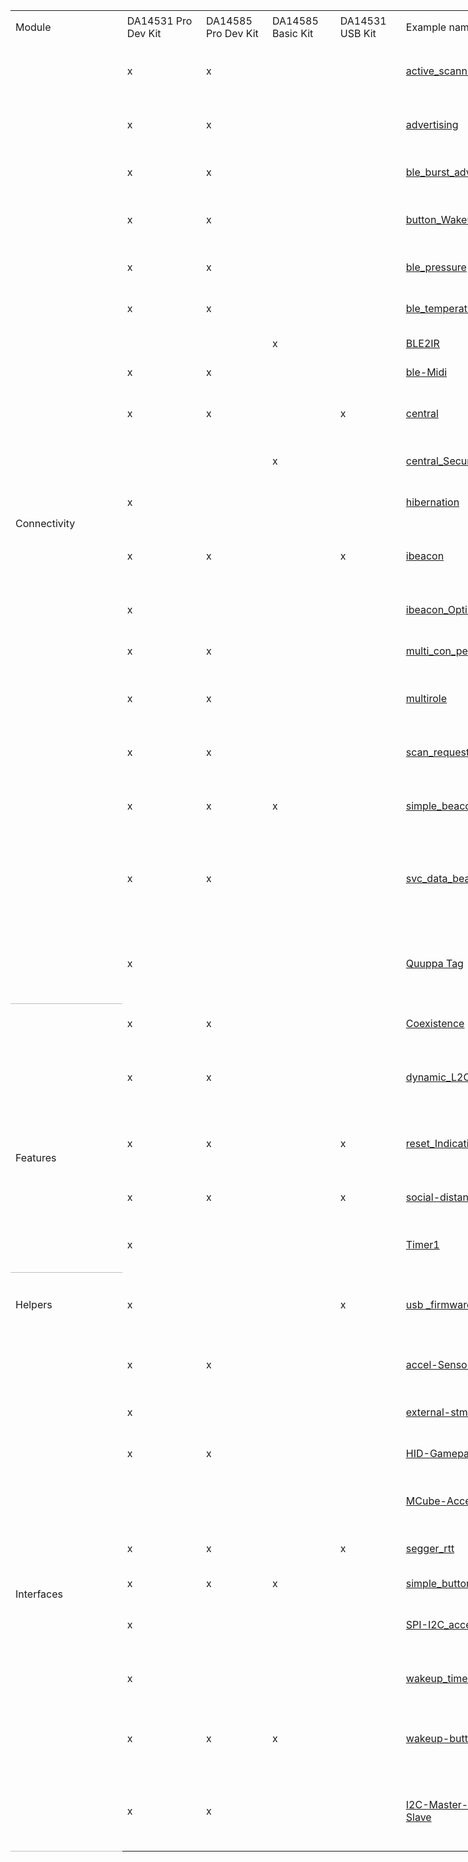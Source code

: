 
<html xmlns:o="urn:schemas-microsoft-com:office:office"
xmlns:x="urn:schemas-microsoft-com:office:excel"
xmlns="http://www.w3.org/TR/REC-html40">

<head>
<meta http-equiv=Content-Type content="text/html; charset=windows-1252">
<meta name=ProgId content=Excel.Sheet>
<meta name=Generator content="Microsoft Excel 15">
<link rel=File-List
href="NEW_IBASW_Example_Update_GitHub_Publish_files/filelist.xml">
<!--table
	{mso-displayed-decimal-separator:"\.";
	mso-displayed-thousand-separator:"\,";}
.xl1530718
	{padding-top:1px;
	padding-right:1px;
	padding-left:1px;
	mso-ignore:padding;
	color:black;
	font-size:11.0pt;
	font-weight:400;
	font-style:normal;
	text-decoration:none;
	font-family:Calibri, sans-serif;
	mso-font-charset:0;
	mso-number-format:General;
	text-align:general;
	vertical-align:bottom;
	mso-background-source:auto;
	mso-pattern:auto;
	white-space:nowrap;}
.xl6730718
	{padding-top:1px;
	padding-right:1px;
	padding-left:1px;
	mso-ignore:padding;
	color:black;
	font-size:11.0pt;
	font-weight:400;
	font-style:normal;
	text-decoration:none;
	font-family:Calibri, sans-serif;
	mso-font-charset:0;
	mso-number-format:General;
	text-align:general;
	vertical-align:middle;
	mso-background-source:auto;
	mso-pattern:auto;
	white-space:nowrap;}
.xl6830718
	{padding-top:1px;
	padding-right:1px;
	padding-left:1px;
	mso-ignore:padding;
	color:#44546A;
	font-size:12.0pt;
	font-weight:700;
	font-style:italic;
	text-decoration:none;
	font-family:Calibri, sans-serif;
	mso-font-charset:0;
	mso-number-format:General;
	text-align:center;
	vertical-align:middle;
	border:.5pt solid #BFBFBF;
	background:white;
	mso-pattern:black none;
	white-space:nowrap;}
.xl6930718
	{padding-top:1px;
	padding-right:1px;
	padding-left:1px;
	mso-ignore:padding;
	color:#44546A;
	font-size:12.0pt;
	font-weight:700;
	font-style:italic;
	text-decoration:none;
	font-family:Calibri, sans-serif;
	mso-font-charset:0;
	mso-number-format:General;
	text-align:center;
	vertical-align:middle;
	border:.5pt solid #BFBFBF;
	background:#D9D9D9;
	mso-pattern:black none;
	white-space:nowrap;}
.xl7030718
	{padding-top:1px;
	padding-right:1px;
	padding-left:1px;
	mso-ignore:padding;
	color:#44546A;
	font-size:12.0pt;
	font-weight:700;
	font-style:italic;
	text-decoration:none;
	font-family:Calibri, sans-serif;
	mso-font-charset:0;
	mso-number-format:General;
	text-align:center;
	vertical-align:middle;
	border-top:1.0pt solid #BFBFBF;
	border-right:.5pt solid #BFBFBF;
	border-bottom:.5pt solid #BFBFBF;
	border-left:.5pt solid #BFBFBF;
	background:white;
	mso-pattern:black none;
	white-space:nowrap;}
.xl7130718
	{padding-top:1px;
	padding-right:1px;
	padding-left:1px;
	mso-ignore:padding;
	color:#44546A;
	font-size:12.0pt;
	font-weight:700;
	font-style:italic;
	text-decoration:none;
	font-family:Calibri, sans-serif;
	mso-font-charset:0;
	mso-number-format:General;
	text-align:center;
	vertical-align:middle;
	border-top:.5pt solid #BFBFBF;
	border-right:.5pt solid #BFBFBF;
	border-bottom:1.0pt solid #BFBFBF;
	border-left:.5pt solid #BFBFBF;
	background:#D9D9D9;
	mso-pattern:black none;
	white-space:nowrap;}
.xl7230718
	{padding-top:1px;
	padding-right:1px;
	padding-left:1px;
	mso-ignore:padding;
	color:#44546A;
	font-size:12.0pt;
	font-weight:700;
	font-style:italic;
	text-decoration:none;
	font-family:Calibri, sans-serif;
	mso-font-charset:0;
	mso-number-format:General;
	text-align:center;
	vertical-align:middle;
	border-top:none;
	border-right:.5pt solid #BFBFBF;
	border-bottom:none;
	border-left:.5pt solid #BFBFBF;
	background:white;
	mso-pattern:black none;
	white-space:nowrap;}
.xl7330718
	{padding-top:1px;
	padding-right:1px;
	padding-left:1px;
	mso-ignore:padding;
	color:#44546A;
	font-size:12.0pt;
	font-weight:700;
	font-style:italic;
	text-decoration:none;
	font-family:Calibri, sans-serif;
	mso-font-charset:0;
	mso-number-format:General;
	text-align:center;
	vertical-align:middle;
	border-top:1.0pt solid #BFBFBF;
	border-right:.5pt solid #BFBFBF;
	border-bottom:.5pt solid #BFBFBF;
	border-left:.5pt solid #BFBFBF;
	background:#D9D9D9;
	mso-pattern:black none;
	white-space:nowrap;}
.xl7430718
	{padding-top:1px;
	padding-right:1px;
	padding-left:1px;
	mso-ignore:padding;
	color:#44546A;
	font-size:12.0pt;
	font-weight:700;
	font-style:italic;
	text-decoration:none;
	font-family:Calibri, sans-serif;
	mso-font-charset:0;
	mso-number-format:General;
	text-align:center;
	vertical-align:middle;
	border-top:.5pt solid #BFBFBF;
	border-right:.5pt solid #BFBFBF;
	border-bottom:1.0pt solid #BFBFBF;
	border-left:.5pt solid #BFBFBF;
	background:white;
	mso-pattern:black none;
	white-space:nowrap;}
.xl7530718
	{padding-top:1px;
	padding-right:1px;
	padding-left:1px;
	mso-ignore:padding;
	color:#44546A;
	font-size:10.0pt;
	font-weight:700;
	font-style:normal;
	text-decoration:none;
	font-family:Calibri, sans-serif;
	mso-font-charset:0;
	mso-number-format:General;
	text-align:general;
	vertical-align:middle;
	border:.5pt solid #BFBFBF;
	background:white;
	mso-pattern:black none;
	white-space:normal;}
.xl7630718
	{padding-top:1px;
	padding-right:1px;
	padding-left:1px;
	mso-ignore:padding;
	color:#44546A;
	font-size:10.0pt;
	font-weight:700;
	font-style:normal;
	text-decoration:none;
	font-family:Calibri, sans-serif;
	mso-font-charset:0;
	mso-number-format:General;
	text-align:left;
	vertical-align:middle;
	border:.5pt solid #BFBFBF;
	background:white;
	mso-pattern:black none;
	white-space:normal;}
.xl7730718
	{padding-top:1px;
	padding-right:1px;
	padding-left:1px;
	mso-ignore:padding;
	color:#44546A;
	font-size:10.0pt;
	font-weight:700;
	font-style:normal;
	text-decoration:none;
	font-family:Calibri, sans-serif;
	mso-font-charset:0;
	mso-number-format:General;
	text-align:general;
	vertical-align:middle;
	border-top:1.0pt solid #BFBFBF;
	border-right:.5pt solid #BFBFBF;
	border-bottom:.5pt solid #BFBFBF;
	border-left:.5pt solid #BFBFBF;
	background:white;
	mso-pattern:black none;
	white-space:normal;}
.xl7830718
	{padding-top:1px;
	padding-right:1px;
	padding-left:1px;
	mso-ignore:padding;
	color:#44546A;
	font-size:10.0pt;
	font-weight:700;
	font-style:normal;
	text-decoration:none;
	font-family:Calibri, sans-serif;
	mso-font-charset:0;
	mso-number-format:General;
	text-align:general;
	vertical-align:middle;
	border-top:none;
	border-right:.5pt solid #BFBFBF;
	border-bottom:none;
	border-left:.5pt solid #BFBFBF;
	background:white;
	mso-pattern:black none;
	white-space:normal;}
.xl7930718
	{padding-top:1px;
	padding-right:1px;
	padding-left:1px;
	mso-ignore:padding;
	color:#44546A;
	font-size:10.0pt;
	font-weight:700;
	font-style:normal;
	text-decoration:none;
	font-family:Calibri, sans-serif;
	mso-font-charset:0;
	mso-number-format:General;
	text-align:left;
	vertical-align:middle;
	border:.5pt solid #BFBFBF;
	background:#D9D9D9;
	mso-pattern:black none;
	white-space:normal;}
.xl8030718
	{padding-top:1px;
	padding-right:1px;
	padding-left:1px;
	mso-ignore:padding;
	color:#44546A;
	font-size:10.0pt;
	font-weight:700;
	font-style:normal;
	text-decoration:none;
	font-family:Calibri, sans-serif;
	mso-font-charset:0;
	mso-number-format:General;
	text-align:left;
	vertical-align:middle;
	border-top:1.0pt solid #BFBFBF;
	border-right:.5pt solid #BFBFBF;
	border-bottom:.5pt solid #BFBFBF;
	border-left:.5pt solid #BFBFBF;
	background:white;
	mso-pattern:black none;
	white-space:normal;}
.xl8130718
	{padding-top:1px;
	padding-right:1px;
	padding-left:1px;
	mso-ignore:padding;
	color:#44546A;
	font-size:10.0pt;
	font-weight:700;
	font-style:normal;
	text-decoration:none;
	font-family:Calibri, sans-serif;
	mso-font-charset:0;
	mso-number-format:General;
	text-align:left;
	vertical-align:middle;
	border-top:.5pt solid #BFBFBF;
	border-right:.5pt solid #BFBFBF;
	border-bottom:1.0pt solid #BFBFBF;
	border-left:.5pt solid #BFBFBF;
	background:#D9D9D9;
	mso-pattern:black none;
	white-space:normal;}
.xl8230718
	{padding-top:1px;
	padding-right:1px;
	padding-left:1px;
	mso-ignore:padding;
	color:#44546A;
	font-size:10.0pt;
	font-weight:700;
	font-style:normal;
	text-decoration:none;
	font-family:Calibri, sans-serif;
	mso-font-charset:0;
	mso-number-format:General;
	text-align:left;
	vertical-align:middle;
	border-top:none;
	border-right:.5pt solid #BFBFBF;
	border-bottom:none;
	border-left:.5pt solid #BFBFBF;
	background:white;
	mso-pattern:black none;
	white-space:normal;}
.xl8330718
	{padding-top:1px;
	padding-right:1px;
	padding-left:1px;
	mso-ignore:padding;
	color:#44546A;
	font-size:10.0pt;
	font-weight:700;
	font-style:normal;
	text-decoration:none;
	font-family:Calibri, sans-serif;
	mso-font-charset:0;
	mso-number-format:General;
	text-align:left;
	vertical-align:middle;
	border-top:1.0pt solid #BFBFBF;
	border-right:.5pt solid #BFBFBF;
	border-bottom:.5pt solid #BFBFBF;
	border-left:.5pt solid #BFBFBF;
	background:#D9D9D9;
	mso-pattern:black none;
	white-space:normal;}
.xl8430718
	{padding-top:1px;
	padding-right:1px;
	padding-left:1px;
	mso-ignore:padding;
	color:black;
	font-size:11.0pt;
	font-weight:400;
	font-style:normal;
	text-decoration:none;
	font-family:Calibri, sans-serif;
	mso-font-charset:0;
	mso-number-format:General;
	text-align:center;
	vertical-align:middle;
	border-top:none;
	border-right:.5pt solid #BFBFBF;
	border-bottom:.5pt solid #BFBFBF;
	border-left:.5pt solid #BFBFBF;
	background:#00B0F0;
	mso-pattern:black none;
	white-space:normal;}
.xl8530718
	{padding-top:1px;
	padding-right:1px;
	padding-left:1px;
	mso-ignore:padding;
	color:#44546A;
	font-size:10.0pt;
	font-weight:700;
	font-style:normal;
	text-decoration:none;
	font-family:Calibri, sans-serif;
	mso-font-charset:0;
	mso-number-format:General;
	text-align:general;
	vertical-align:middle;
	border:.5pt solid #BFBFBF;
	background:#D9D9D9;
	mso-pattern:black none;
	white-space:normal;}
.xl8630718
	{padding-top:1px;
	padding-right:1px;
	padding-left:1px;
	mso-ignore:padding;
	color:#44546A;
	font-size:10.0pt;
	font-weight:700;
	font-style:normal;
	text-decoration:none;
	font-family:Calibri, sans-serif;
	mso-font-charset:0;
	mso-number-format:General;
	text-align:general;
	vertical-align:middle;
	border-top:.5pt solid #BFBFBF;
	border-right:.5pt solid #BFBFBF;
	border-bottom:1.0pt solid #BFBFBF;
	border-left:.5pt solid #BFBFBF;
	background:#D9D9D9;
	mso-pattern:black none;
	white-space:normal;}
.xl8730718
	{padding-top:1px;
	padding-right:1px;
	padding-left:1px;
	mso-ignore:padding;
	color:#44546A;
	font-size:10.0pt;
	font-weight:700;
	font-style:normal;
	text-decoration:none;
	font-family:Calibri, sans-serif;
	mso-font-charset:0;
	mso-number-format:General;
	text-align:general;
	vertical-align:middle;
	border-top:1.0pt solid #BFBFBF;
	border-right:.5pt solid #BFBFBF;
	border-bottom:.5pt solid #BFBFBF;
	border-left:.5pt solid #BFBFBF;
	background:#D9D9D9;
	mso-pattern:black none;
	white-space:normal;}
.xl8830718
	{padding-top:1px;
	padding-right:1px;
	padding-left:1px;
	mso-ignore:padding;
	color:black;
	font-size:11.0pt;
	font-weight:400;
	font-style:normal;
	text-decoration:none;
	font-family:Calibri, sans-serif;
	mso-font-charset:0;
	mso-number-format:General;
	text-align:general;
	vertical-align:bottom;
	mso-background-source:auto;
	mso-pattern:auto;
	white-space:normal;}
.xl8930718
	{padding-top:1px;
	padding-right:1px;
	padding-left:1px;
	mso-ignore:padding;
	color:white;
	font-size:16.0pt;
	font-weight:700;
	font-style:normal;
	text-decoration:none;
	font-family:Calibri, sans-serif;
	mso-font-charset:0;
	mso-number-format:General;
	text-align:center;
	vertical-align:middle;
	border-top:.5pt solid #BFBFBF;
	border-right:.5pt solid #BFBFBF;
	border-bottom:none;
	border-left:.5pt solid #BFBFBF;
	background:#00B0F0;
	mso-pattern:black none;
	white-space:normal;}
.xl9030718
	{padding-top:1px;
	padding-right:1px;
	padding-left:1px;
	mso-ignore:padding;
	color:white;
	font-size:16.0pt;
	font-weight:700;
	font-style:normal;
	text-decoration:none;
	font-family:Calibri, sans-serif;
	mso-font-charset:0;
	mso-number-format:General;
	text-align:center;
	vertical-align:middle;
	border-top:none;
	border-right:.5pt solid #BFBFBF;
	border-bottom:none;
	border-left:.5pt solid #BFBFBF;
	background:#00B0F0;
	mso-pattern:black none;
	white-space:normal;}
.xl9130718
	{padding-top:1px;
	padding-right:1px;
	padding-left:1px;
	mso-ignore:padding;
	color:white;
	font-size:16.0pt;
	font-weight:700;
	font-style:normal;
	text-decoration:none;
	font-family:Calibri, sans-serif;
	mso-font-charset:0;
	mso-number-format:General;
	text-align:center;
	vertical-align:middle;
	border-top:none;
	border-right:.5pt solid #BFBFBF;
	border-bottom:.5pt solid #BFBFBF;
	border-left:.5pt solid #BFBFBF;
	background:#00B0F0;
	mso-pattern:black none;
	white-space:normal;}
.xl9230718
	{padding-top:1px;
	padding-right:1px;
	padding-left:1px;
	mso-ignore:padding;
	color:white;
	font-size:16.0pt;
	font-weight:700;
	font-style:normal;
	text-decoration:none;
	font-family:Calibri, sans-serif;
	mso-font-charset:0;
	mso-number-format:General;
	text-align:center;
	vertical-align:middle;
	border-top:.5pt solid #BFBFBF;
	border-right:.5pt solid #BFBFBF;
	border-bottom:.5pt solid #BFBFBF;
	border-left:none;
	background:#00B0F0;
	mso-pattern:black none;
	white-space:nowrap;}
.xl9330718
	{padding-top:1px;
	padding-right:1px;
	padding-left:1px;
	mso-ignore:padding;
	color:white;
	font-size:16.0pt;
	font-weight:700;
	font-style:normal;
	text-decoration:none;
	font-family:Calibri, sans-serif;
	mso-font-charset:0;
	mso-number-format:General;
	text-align:center;
	vertical-align:middle;
	border:.5pt solid #BFBFBF;
	background:#00B0F0;
	mso-pattern:black none;
	white-space:normal;}
.xl9430718
	{padding-top:1px;
	padding-right:1px;
	padding-left:1px;
	mso-ignore:padding;
	color:white;
	font-size:16.0pt;
	font-weight:700;
	font-style:normal;
	text-decoration:none;
	font-family:Calibri, sans-serif;
	mso-font-charset:0;
	mso-number-format:General;
	text-align:center;
	vertical-align:middle;
	border-top:1.0pt solid #BFBFBF;
	border-right:.5pt solid #BFBFBF;
	border-bottom:.5pt solid #BFBFBF;
	border-left:.5pt solid #BFBFBF;
	background:#00B0F0;
	mso-pattern:black none;
	white-space:normal;}
.xl9530718
	{padding-top:1px;
	padding-right:1px;
	padding-left:1px;
	mso-ignore:padding;
	color:black;
	font-size:16.0pt;
	font-weight:400;
	font-style:normal;
	text-decoration:none;
	font-family:Calibri, sans-serif;
	mso-font-charset:0;
	mso-number-format:General;
	text-align:center;
	vertical-align:middle;
	border:.5pt solid #BFBFBF;
	background:#00B0F0;
	mso-pattern:black none;
	white-space:normal;}
.xl9630718
	{padding-top:1px;
	padding-right:1px;
	padding-left:1px;
	mso-ignore:padding;
	color:black;
	font-size:16.0pt;
	font-weight:400;
	font-style:normal;
	text-decoration:none;
	font-family:Calibri, sans-serif;
	mso-font-charset:0;
	mso-number-format:General;
	text-align:center;
	vertical-align:middle;
	border-top:.5pt solid #BFBFBF;
	border-right:.5pt solid #BFBFBF;
	border-bottom:1.0pt solid #BFBFBF;
	border-left:.5pt solid #BFBFBF;
	background:#00B0F0;
	mso-pattern:black none;
	white-space:normal;}
.xl9730718
	{padding-top:1px;
	padding-right:1px;
	padding-left:1px;
	mso-ignore:padding;
	color:#44546A;
	font-size:10.0pt;
	font-weight:700;
	font-style:normal;
	text-decoration:none;
	font-family:Calibri, sans-serif;
	mso-font-charset:0;
	mso-number-format:General;
	text-align:general;
	vertical-align:middle;
	border-top:.5pt solid #BFBFBF;
	border-right:.5pt solid #BFBFBF;
	border-bottom:1.0pt solid #BFBFBF;
	border-left:.5pt solid #BFBFBF;
	background:white;
	mso-pattern:black none;
	white-space:normal;}
.xl9830718
	{padding-top:1px;
	padding-right:1px;
	padding-left:1px;
	mso-ignore:padding;
	color:#44546A;
	font-size:10.0pt;
	font-weight:700;
	font-style:normal;
	text-decoration:none;
	font-family:Calibri, sans-serif;
	mso-font-charset:0;
	mso-number-format:General;
	text-align:left;
	vertical-align:middle;
	border-top:.5pt solid #BFBFBF;
	border-right:.5pt solid #BFBFBF;
	border-bottom:1.0pt solid #BFBFBF;
	border-left:.5pt solid #BFBFBF;
	background:white;
	mso-pattern:black none;
	white-space:normal;}
.xl9930718
	{padding-top:1px;
	padding-right:1px;
	padding-left:1px;
	mso-ignore:padding;
	color:#0563C1;
	font-size:11.0pt;
	font-weight:400;
	font-style:normal;
	text-decoration:underline;
	text-underline-style:single;
	font-family:Calibri, sans-serif;
	mso-font-charset:0;
	mso-number-format:General;
	text-align:left;
	vertical-align:middle;
	border:.5pt solid #BFBFBF;
	background:white;
	mso-pattern:black none;
	white-space:normal;}
.xl10030718
	{padding-top:1px;
	padding-right:1px;
	padding-left:1px;
	mso-ignore:padding;
	color:#0563C1;
	font-size:11.0pt;
	font-weight:400;
	font-style:normal;
	text-decoration:underline;
	text-underline-style:single;
	font-family:Calibri, sans-serif;
	mso-font-charset:0;
	mso-number-format:General;
	text-align:left;
	vertical-align:middle;
	border:.5pt solid #BFBFBF;
	background:#D9D9D9;
	mso-pattern:black none;
	white-space:normal;}
.xl10130718
	{padding-top:1px;
	padding-right:1px;
	padding-left:1px;
	mso-ignore:padding;
	color:#0563C1;
	font-size:11.0pt;
	font-weight:400;
	font-style:normal;
	text-decoration:underline;
	text-underline-style:single;
	font-family:Calibri, sans-serif;
	mso-font-charset:0;
	mso-number-format:General;
	text-align:left;
	vertical-align:middle;
	border-top:1.0pt solid #BFBFBF;
	border-right:.5pt solid #BFBFBF;
	border-bottom:.5pt solid #BFBFBF;
	border-left:.5pt solid #BFBFBF;
	background:white;
	mso-pattern:black none;
	white-space:normal;}
.xl10230718
	{padding-top:1px;
	padding-right:1px;
	padding-left:1px;
	mso-ignore:padding;
	color:#0563C1;
	font-size:11.0pt;
	font-weight:400;
	font-style:normal;
	text-decoration:underline;
	text-underline-style:single;
	font-family:Calibri, sans-serif;
	mso-font-charset:0;
	mso-number-format:General;
	text-align:left;
	vertical-align:middle;
	border-top:.5pt solid #BFBFBF;
	border-right:.5pt solid #BFBFBF;
	border-bottom:1.0pt solid #BFBFBF;
	border-left:.5pt solid #BFBFBF;
	background:#D9D9D9;
	mso-pattern:black none;
	white-space:normal;}
.xl10330718
	{padding-top:1px;
	padding-right:1px;
	padding-left:1px;
	mso-ignore:padding;
	color:#0563C1;
	font-size:11.0pt;
	font-weight:400;
	font-style:normal;
	text-decoration:underline;
	text-underline-style:single;
	font-family:Calibri, sans-serif;
	mso-font-charset:0;
	mso-number-format:General;
	text-align:left;
	vertical-align:middle;
	border-top:none;
	border-right:.5pt solid #BFBFBF;
	border-bottom:none;
	border-left:.5pt solid #BFBFBF;
	background:white;
	mso-pattern:black none;
	white-space:normal;}
.xl10430718
	{padding-top:1px;
	padding-right:1px;
	padding-left:1px;
	mso-ignore:padding;
	color:#0563C1;
	font-size:11.0pt;
	font-weight:400;
	font-style:normal;
	text-decoration:underline;
	text-underline-style:single;
	font-family:Calibri, sans-serif;
	mso-font-charset:0;
	mso-number-format:General;
	text-align:left;
	vertical-align:middle;
	border-top:1.0pt solid #BFBFBF;
	border-right:.5pt solid #BFBFBF;
	border-bottom:.5pt solid #BFBFBF;
	border-left:.5pt solid #BFBFBF;
	background:#D9D9D9;
	mso-pattern:black none;
	white-space:normal;}
.xl10530718
	{padding-top:1px;
	padding-right:1px;
	padding-left:1px;
	mso-ignore:padding;
	color:#0563C1;
	font-size:11.0pt;
	font-weight:400;
	font-style:normal;
	text-decoration:underline;
	text-underline-style:single;
	font-family:Calibri, sans-serif;
	mso-font-charset:0;
	mso-number-format:General;
	text-align:left;
	vertical-align:middle;
	border-top:.5pt solid #BFBFBF;
	border-right:.5pt solid #BFBFBF;
	border-bottom:1.0pt solid #BFBFBF;
	border-left:.5pt solid #BFBFBF;
	background:white;
	mso-pattern:black none;
	white-space:normal;}
.xl10630718
	{padding-top:1px;
	padding-right:1px;
	padding-left:1px;
	mso-ignore:padding;
	color:black;
	font-size:11.0pt;
	font-weight:400;
	font-style:normal;
	text-decoration:none;
	font-family:Calibri, sans-serif;
	mso-font-charset:0;
	mso-number-format:General;
	text-align:left;
	vertical-align:middle;
	mso-background-source:auto;
	mso-pattern:auto;
	white-space:normal;}
-->

</head>

<body>
<!--[if !excel]>&nbsp;&nbsp;<![endif]-->
<!--The following information was generated by Microsoft Excel's Publish as Web
Page wizard.-->
<!--If the same item is republished from Excel, all information between the DIV
tags will be replaced.-->
<!----------------------------->
<!--START OF OUTPUT FROM EXCEL PUBLISH AS WEB PAGE WIZARD -->
<!----------------------------->

<div id="SW_Example_Update_GitHub_Publish_30718" align=center
x:publishsource="Excel">

<table border=0 cellpadding=0 cellspacing=0 width=1281 style='border-collapse:
 collapse;table-layout:fixed;width:964pt'>
 <col width=187 style='mso-width-source:userset;mso-width-alt:6539;width:141pt'>
 <col width=124 style='mso-width-source:userset;mso-width-alt:4328;width:93pt'>
 <col width=95 style='mso-width-source:userset;mso-width-alt:3328;width:72pt'>
 <col width=100 style='mso-width-source:userset;mso-width-alt:3490;width:75pt'>
 <col width=94 style='mso-width-source:userset;mso-width-alt:3281;width:71pt'>
 <col class=xl10630718 width=141 style='mso-width-source:userset;mso-width-alt:
 4933;width:106pt'>
 <col class=xl8830718 width=139 style='mso-width-source:userset;mso-width-alt:
 4864;width:105pt'>
 <col class=xl8830718 width=401 style='mso-width-source:userset;mso-width-alt:
 13986;width:301pt'>
 <tr class=xl6730718 height=55 style='mso-height-source:userset;height:41.0pt'>
  <td height=55 class=xl9230718 width=187 style='height:41.0pt;width:141pt'>Module</td>
  <td class=xl9330718 width=124 style='border-left:none;width:93pt'>DA14531 Pro
  Dev Kit</td>
  <td class=xl9330718 width=95 style='border-left:none;width:72pt'>DA14585 Pro
  Dev Kit</td>
  <td class=xl9330718 width=100 style='border-left:none;width:75pt'>DA14585
  Basic Kit</td>
  <td class=xl9330718 width=94 style='border-left:none;width:71pt'>DA14531 USB
  Kit</td>
  <td class=xl9330718 width=141 style='border-left:none;width:106pt'>Example
  name</td>
  <td class=xl9330718 width=139 style='border-left:none;width:105pt'>Key Words</td>
  <td class=xl9330718 width=401 style='border-left:none;width:301pt'>Example
  Description</td>
 </tr>
 <tr height=52 style='height:39.0pt'>
  <td rowspan=19 height=743 class=xl8930718 width=187 style='border-bottom:
  .5pt solid #BFBFBF;height:554.0pt;border-top:none;width:141pt'>Connectivity</td>
  <td class=xl6830718 style='border-top:none;border-left:none'>x</td>
  <td class=xl6830718 style='border-top:none;border-left:none'>x</td>
  <td class=xl6830718 style='border-top:none;border-left:none'>&nbsp;</td>
  <td class=xl6830718 style='border-top:none;border-left:none'>&nbsp;</td>
  <td class=xl9930718 width=141 style='border-top:none;border-left:none;
  width:106pt'><a
  href="https://github.com/dialog-semiconductor/BLE_SDK6_examples/tree/main/connectivity/active_scanner">active_scanner</a></td>
  <td class=xl7630718 width=139 style='border-top:none;border-left:none;
  width:105pt'>scanning mode - dvertising data - UART</td>
  <td class=xl7530718 width=401 style='border-top:none;border-left:none;
  width:301pt'>This example shows how to setup the DA145xx device in active
  scanning mode,<span style='mso-spacerun:yes'>  </span>On advertising data
  report, the data is formatted and pushed on the UART</td>
 </tr>
 <tr height=35 style='height:26.0pt'>
  <td height=35 class=xl6930718 style='height:26.0pt;border-top:none;
  border-left:none'>x</td>
  <td class=xl6930718 style='border-top:none;border-left:none'>x</td>
  <td class=xl6930718 style='border-top:none;border-left:none'>&nbsp;</td>
  <td class=xl6930718 style='border-top:none;border-left:none'>&nbsp;</td>
  <td class=xl10030718 width=141 style='border-top:none;border-left:none;
  width:106pt'><a
  href="https://github.com/dialog-semiconductor/BLE_SDK6_examples/tree/main/connectivity/advertising_example">advertising</a></td>
  <td class=xl7930718 width=139 style='border-top:none;border-left:none;
  width:105pt'>button - advertising - Sleep- Wakeup up</td>
  <td class=xl8530718 width=401 style='border-top:none;border-left:none;
  width:301pt'>This example shows how to Use a button to switch between
  advertising methods, Go for sleep and wakeup , Timer callback is used</td>
 </tr>
 <tr height=35 style='height:26.0pt'>
  <td height=35 class=xl6830718 style='height:26.0pt;border-top:none;
  border-left:none'>x</td>
  <td class=xl6830718 style='border-top:none;border-left:none'>x</td>
  <td class=xl6830718 style='border-top:none;border-left:none'>&nbsp;</td>
  <td class=xl6830718 style='border-top:none;border-left:none'>&nbsp;</td>
  <td class=xl9930718 width=141 style='border-top:none;border-left:none;
  width:106pt'><a
  href="https://github.com/dialog-semiconductor/BLE_SDK6_examples/tree/main/connectivity/ble_burst_adv">ble_burst_adv</a></td>
  <td class=xl7630718 width=139 style='border-top:none;border-left:none;
  width:105pt'>Burst advertising - UART</td>
  <td class=xl7530718 width=401 style='border-top:none;border-left:none;
  width:301pt'>This is a simple example showing how to implement 'burst'
  advertising on the DA14531 and DA14585/6 devices</td>
 </tr>
 <tr height=35 style='height:26.0pt'>
  <td height=35 class=xl6930718 style='height:26.0pt;border-top:none;
  border-left:none'>x</td>
  <td class=xl6930718 style='border-top:none;border-left:none'>x</td>
  <td class=xl6930718 style='border-top:none;border-left:none'>&nbsp;</td>
  <td class=xl6930718 style='border-top:none;border-left:none'>&nbsp;</td>
  <td class=xl10030718 width=141 style='border-top:none;border-left:none;
  width:106pt'><a
  href="https://github.com/dialog-semiconductor/BLE_SDK6_examples/tree/main/connectivity/ble_Notify_button_Wakeup">button_Wakeup</a></td>
  <td class=xl7930718 width=139 style='border-top:none;border-left:none;
  width:105pt'>notification - BLE = Button presses</td>
  <td class=xl8530718 width=401 style='border-top:none;border-left:none;
  width:301pt'>This example shows how to configure a DA14531 or DA14585/586
  device to send notifications to a BLE central by button presses</td>
 </tr>
 <tr height=35 style='height:26.0pt'>
  <td height=35 class=xl6830718 style='height:26.0pt;border-top:none;
  border-left:none'>x</td>
  <td class=xl6830718 style='border-top:none;border-left:none'>x</td>
  <td class=xl6830718 style='border-top:none;border-left:none'>&nbsp;</td>
  <td class=xl6830718 style='border-top:none;border-left:none'>&nbsp;</td>
  <td class=xl9930718 width=141 style='border-top:none;border-left:none;
  width:106pt'><a
  href="https://github.com/dialog-semiconductor/BLE_SDK6_examples/tree/main/connectivity/ble_pressure_sensor_bmp388">ble_pressure</a></td>
  <td class=xl7630718 width=139 style='border-top:none;border-left:none;
  width:105pt'>BLE- PRESSURE 5 CLICK Board™<span
  style='mso-spacerun:yes'> </span></td>
  <td class=xl7530718 width=401 style='border-top:none;border-left:none;
  width:301pt'>This is Simple example showing how to interface the DA14585/586
  and DA14531 with the Thermo 8 click board™<span
  style='mso-spacerun:yes'> </span></td>
 </tr>
 <tr height=35 style='height:26.0pt'>
  <td height=35 class=xl6930718 style='height:26.0pt;border-top:none;
  border-left:none'>x</td>
  <td class=xl6930718 style='border-top:none;border-left:none'>x</td>
  <td class=xl6930718 style='border-top:none;border-left:none'>&nbsp;</td>
  <td class=xl6930718 style='border-top:none;border-left:none'>&nbsp;</td>
  <td class=xl10030718 width=141 style='border-top:none;border-left:none;
  width:106pt'><a
  href="https://github.com/dialog-semiconductor/BLE_SDK6_examples/tree/main/connectivity/ble_temperature_ntf">ble_temperature</a></td>
  <td class=xl7930718 width=139 style='border-top:none;border-left:none;
  width:105pt'>MCP9808-<span style='mso-spacerun:yes'>  </span>Thermo 8 click
  board -I2C</td>
  <td class=xl8530718 width=401 style='border-top:none;border-left:none;
  width:301pt'>This is Simple example showing how to interface the DA14585/586
  and DA14531 with the PRESSURE 5 CLICK Board™<span
  style='mso-spacerun:yes'> </span></td>
 </tr>
 <tr height=21 style='height:15.5pt'>
  <td height=21 class=xl6830718 style='height:15.5pt;border-top:none;
  border-left:none'>&nbsp;</td>
  <td class=xl6830718 style='border-top:none;border-left:none'>&nbsp;</td>
  <td class=xl6830718 style='border-top:none;border-left:none'>x</td>
  <td class=xl6830718 style='border-top:none;border-left:none'>&nbsp;</td>
  <td class=xl9930718 width=141 style='border-top:none;border-left:none;
  width:106pt'><a
  href="https://github.com/dialog-semiconductor/BLE_SDK6_examples/tree/main/connectivity/BLE2IR">BLE2IR</a></td>
  <td class=xl7630718 width=139 style='border-top:none;border-left:none;
  width:105pt'>Remote Control Unit<span style='mso-spacerun:yes'> </span></td>
  <td class=xl7530718 width=401 style='border-top:none;border-left:none;
  width:301pt'>This example provides an implementation of a Simple RCU using a
  custom BLE profile</td>
 </tr>
 <tr height=21 style='height:15.5pt'>
  <td height=21 class=xl6930718 style='height:15.5pt;border-top:none;
  border-left:none'>x</td>
  <td class=xl6930718 style='border-top:none;border-left:none'>x</td>
  <td class=xl6930718 style='border-top:none;border-left:none'>&nbsp;</td>
  <td class=xl6930718 style='border-top:none;border-left:none'>&nbsp;</td>
  <td class=xl10030718 width=141 style='border-top:none;border-left:none;
  width:106pt'><a
  href="https://github.com/dialog-semiconductor/BLE_SDK6_examples/tree/main/connectivity/ble-Midi">ble-Midi</a></td>
  <td class=xl7930718 width=139 style='border-top:none;border-left:none;
  width:105pt'><span style='mso-spacerun:yes'> </span>MIDI - BLE</td>
  <td class=xl8530718 width=401 style='border-top:none;border-left:none;
  width:301pt'>This example shows how to<span style='mso-spacerun:yes'> 
  </span>create MIDI service on DA145xx BLE device<span
  style='mso-spacerun:yes'> </span></td>
 </tr>
 <tr height=35 style='height:26.0pt'>
  <td height=35 class=xl6830718 style='height:26.0pt;border-top:none;
  border-left:none'>x</td>
  <td class=xl6830718 style='border-top:none;border-left:none'>x</td>
  <td class=xl6830718 style='border-top:none;border-left:none'>&nbsp;</td>
  <td class=xl6830718 style='border-top:none;border-left:none'>x</td>
  <td class=xl9930718 width=141 style='border-top:none;border-left:none;
  width:106pt'><a
  href="https://github.com/dialog-semiconductor/BLE_SDK6_examples/tree/main/connectivity/central">central</a></td>
  <td class=xl7630718 width=139 style='border-top:none;border-left:none;
  width:105pt'>BLE-Central</td>
  <td class=xl7530718 width=401 style='border-top:none;border-left:none;
  width:301pt'>This project is intended to illustrate to the user How to scan
  for peer devices and how to parse advertisement data during the scan process
  + BLE connection</td>
 </tr>
 <tr height=35 style='height:26.0pt'>
  <td height=35 class=xl6930718 style='height:26.0pt;border-top:none;
  border-left:none'>&nbsp;</td>
  <td class=xl6930718 style='border-top:none;border-left:none'>&nbsp;</td>
  <td class=xl6930718 style='border-top:none;border-left:none'>x</td>
  <td class=xl6930718 style='border-top:none;border-left:none'>&nbsp;</td>
  <td class=xl10030718 width=141 style='border-top:none;border-left:none;
  width:106pt'><a
  href="https://github.com/dialog-semiconductor/BLE_SDK6_examples/tree/main/connectivity/central_Security_Demo">central_Security</a></td>
  <td class=xl7930718 width=139 style='border-top:none;border-left:none;
  width:105pt'>pairing - encryption -bonding</td>
  <td class=xl8530718 width=401 style='border-top:none;border-left:none;
  width:301pt'>The main example purpose is to demonstrate the basic pairing,
  encryption and bonding process on central side</td>
 </tr>
 <tr height=39 style='height:29.0pt'>
  <td height=39 class=xl6830718 style='height:29.0pt;border-top:none;
  border-left:none'>x</td>
  <td class=xl6830718 style='border-top:none;border-left:none'>&nbsp;</td>
  <td class=xl6830718 style='border-top:none;border-left:none'>&nbsp;</td>
  <td class=xl6830718 style='border-top:none;border-left:none'>&nbsp;</td>
  <td class=xl9930718 width=141 style='border-top:none;border-left:none;
  width:106pt'><a
  href="https://github.com/dialog-semiconductor/BLE_SDK6_examples/tree/main/connectivity/hibernation_and_stateaware_hibernation">hibernation</a></td>
  <td class=xl7630718 width=139 style='border-top:none;border-left:none;
  width:105pt'>Hibernation- State aware hibernation</td>
  <td class=xl7530718 width=401 style='border-top:none;border-left:none;
  width:301pt'>This example demonstrates the<span style='mso-spacerun:yes'> 
  </span>Hibernation and the State aware hibernation features on the DA14531</td>
 </tr>
 <tr height=69 style='height:52.0pt'>
  <td height=69 class=xl6930718 style='height:52.0pt;border-top:none;
  border-left:none'>x</td>
  <td class=xl6930718 style='border-top:none;border-left:none'>x</td>
  <td class=xl6930718 style='border-top:none;border-left:none'>&nbsp;</td>
  <td class=xl6930718 style='border-top:none;border-left:none'>x</td>
  <td class=xl10030718 width=141 style='border-top:none;border-left:none;
  width:106pt'><a
  href="https://github.com/dialog-semiconductor/BLE_SDK6_examples/tree/main/connectivity/ibeacon">ibeacon</a></td>
  <td class=xl7930718 width=139 style='border-top:none;border-left:none;
  width:105pt'>iBeacon- payload parameters -advertising interval, UUID<span
  style='mso-spacerun:yes'> </span></td>
  <td class=xl8530718 width=401 style='border-top:none;border-left:none;
  width:301pt'>This is an<span style='mso-spacerun:yes'>  </span>iBeacon
  implementation for the DA14531, DA14585/DA14586</td>
 </tr>
 <tr height=35 style='height:26.0pt'>
  <td height=35 class=xl6830718 style='height:26.0pt;border-top:none;
  border-left:none'>x</td>
  <td class=xl6830718 style='border-top:none;border-left:none'>&nbsp;</td>
  <td class=xl6830718 style='border-top:none;border-left:none'>&nbsp;</td>
  <td class=xl6830718 style='border-top:none;border-left:none'>&nbsp;</td>
  <td class=xl9930718 width=141 style='border-top:none;border-left:none;
  width:106pt'><a
  href="https://github.com/dialog-semiconductor/BLE_SDK6_examples/tree/main/connectivity/ibeacon_Optim">ibeacon_Optim</a></td>
  <td class=xl7630718 width=139 style='border-top:none;border-left:none;
  width:105pt'>ibeacon - power optimization</td>
  <td class=xl7530718 width=401 style='border-top:none;border-left:none;
  width:301pt'>The example demonstrates an optimized software implementation
  for ibeacon on the DA14531</td>
 </tr>
 <tr height=35 style='height:26.0pt'>
  <td height=35 class=xl6930718 style='height:26.0pt;border-top:none;
  border-left:none'>x</td>
  <td class=xl6930718 style='border-top:none;border-left:none'>x</td>
  <td class=xl6930718 style='border-top:none;border-left:none'>&nbsp;</td>
  <td class=xl6930718 style='border-top:none;border-left:none'>&nbsp;</td>
  <td class=xl10030718 width=141 style='border-top:none;border-left:none;
  width:106pt'><a
  href="https://github.com/dialog-semiconductor/BLE_SDK6_examples/tree/main/connectivity/multi_con_periph">multi_con_periph</a></td>
  <td class=xl7930718 width=139 style='border-top:none;border-left:none;
  width:105pt'>Cdntral - peripheral- connection</td>
  <td class=xl8530718 width=401 style='border-top:none;border-left:none;
  width:301pt'>This example demonstrates how a single peripheral can be
  connected to more than one central.</td>
 </tr>
 <tr height=35 style='height:26.0pt'>
  <td height=35 class=xl6830718 style='height:26.0pt;border-top:none;
  border-left:none'>x</td>
  <td class=xl6830718 style='border-top:none;border-left:none'>x</td>
  <td class=xl6830718 style='border-top:none;border-left:none'>&nbsp;</td>
  <td class=xl6830718 style='border-top:none;border-left:none'>&nbsp;</td>
  <td class=xl9930718 width=141 style='border-top:none;border-left:none;
  width:106pt'><a
  href="https://github.com/dialog-semiconductor/BLE_SDK6_examples/tree/main/connectivity/multirole">multirole</a></td>
  <td class=xl7630718 width=139 style='border-top:none;border-left:none;
  width:105pt'>Centra- peripheral - scan-advettise roles</td>
  <td class=xl7530718 width=401 style='border-top:none;border-left:none;
  width:301pt'>The example demonstrates the capabilities of the DA14531/585/586
  as a Central and a peripheral i.e. scan and advertise role</td>
 </tr>
 <tr height=35 style='height:26.0pt'>
  <td height=35 class=xl6930718 style='height:26.0pt;border-top:none;
  border-left:none'>x</td>
  <td class=xl6930718 style='border-top:none;border-left:none'>x</td>
  <td class=xl6930718 style='border-top:none;border-left:none'>&nbsp;</td>
  <td class=xl6930718 style='border-top:none;border-left:none'>&nbsp;</td>
  <td class=xl10030718 width=141 style='border-top:none;border-left:none;
  width:106pt'><a
  href="https://github.com/dialog-semiconductor/BLE_SDK6_examples/tree/main/connectivity/scan_request_track">scan_request</a></td>
  <td class=xl7930718 width=139 style='border-top:none;border-left:none;
  width:105pt'>scan- central -track</td>
  <td class=xl8530718 width=401 style='border-top:none;border-left:none;
  width:301pt'>This example demonstrates how a peripheral device can track if
  it is scanned and which central device performs the scanning procedure</td>
 </tr>
 <tr height=52 style='height:39.0pt'>
  <td height=52 class=xl6830718 style='height:39.0pt;border-top:none;
  border-left:none'>x</td>
  <td class=xl6830718 style='border-top:none;border-left:none'>x</td>
  <td class=xl6830718 style='border-top:none;border-left:none'>x</td>
  <td class=xl6830718 style='border-top:none;border-left:none'>&nbsp;</td>
  <td class=xl9930718 width=141 style='border-top:none;border-left:none;
  width:106pt'><a
  href="https://github.com/dialog-semiconductor/BLE_SDK6_examples/tree/main/connectivity/simple_beacon">simple_beacon</a></td>
  <td class=xl7630718 width=139 style='border-top:none;border-left:none;
  width:105pt'>Beacon- Non-Connectable Advertising</td>
  <td class=xl7530718 width=401 style='border-top:none;border-left:none;
  width:301pt'>The main purpose of this Software &#917;xample is to demonstrate
  creating a Non-Connectable Advertising application example</td>
 </tr>
 <tr height=52 style='height:39.0pt'>
  <td height=52 class=xl6930718 style='height:39.0pt;border-top:none;
  border-left:none'>x</td>
  <td class=xl6930718 style='border-top:none;border-left:none'>x</td>
  <td class=xl6930718 style='border-top:none;border-left:none'>&nbsp;</td>
  <td class=xl6930718 style='border-top:none;border-left:none'>&nbsp;</td>
  <td class=xl10030718 width=141 style='border-top:none;border-left:none;
  width:106pt'><a
  href="https://github.com/dialog-semiconductor/BLE_SDK6_examples/tree/main/connectivity/svc_data_beacon">svc_data_beacon</a></td>
  <td class=xl7930718 width=139 style='border-top:none;border-left:none;
  width:105pt'>Beacon- Non-Connectable Advertising - UUID</td>
  <td class=xl8530718 width=401 style='border-top:none;border-left:none;
  width:301pt'>The main purpose of this software example is to demonstrate
  creating a Non-Connectable Advertising application example that includes
  service data. Specifically, this example illustrates the idea of including
  Service Data from a 16-bit UUID as defined by the Bluetooth SIG</td>
 </tr>
 <tr height=52 style='height:39.0pt'>
  <td height=52 class=xl6830718 style='height:39.0pt;border-top:none;
  border-left:none'>x</td>
  <td class=xl6830718 style='border-top:none;border-left:none'>&nbsp;</td>
  <td class=xl6830718 style='border-top:none;border-left:none'>&nbsp;</td>
  <td class=xl6830718 style='border-top:none;border-left:none'>&nbsp;</td>
  <td class=xl9930718 width=141 style='border-top:none;border-left:none;
  width:106pt'><a
  href="https://github.com/dialog-semiconductor/BLE_SDK6_examples/tree/main/connectivity/Quuppa_DialogTag">Quuppa
  Tag<span style='mso-spacerun:yes'> </span></a></td>
  <td class=xl7630718 width=139 style='border-top:none;border-left:none;
  width:105pt'>Quuppa Intelligent Locating System™- real-time location-BLE-Tag</td>
  <td class=xl7530718 width=401 style='border-top:none;border-left:none;
  width:301pt'>this is the<span style='mso-spacerun:yes'>  </span>QUUPPA Tag
  Emu Demo on the DA14531</td>
 </tr>
 <tr height=21 style='height:16.0pt'>
  <td height=21 class=xl8430718 width=187 style='height:16.0pt;width:141pt'>&nbsp;</td>
  <td class=xl6930718 style='border-top:none;border-left:none'>x</td>
  <td class=xl6930718 style='border-top:none;border-left:none'>x</td>
  <td class=xl6930718 style='border-top:none;border-left:none'>&nbsp;</td>
  <td class=xl6930718 style='border-top:none;border-left:none'>&nbsp;</td>
  <td class=xl10030718 width=141 style='border-top:none;border-left:none;
  width:106pt'><a
  href="https://github.com/dialog-semiconductor/BLE_SDK6_examples/tree/main/connectivity/Coexistence-example">Coexistence</a></td>
  <td class=xl7930718 width=139 style='border-top:none;border-left:none;
  width:105pt'>WiFi coexistence -BLE</td>
  <td class=xl8530718 width=401 style='border-top:none;border-left:none;
  width:301pt'>The example provides guidelines on how the WiFi coexistence
  feature can be enabled on the SDK</td>
 </tr>
 <tr height=52 style='height:39.0pt'>
  <td rowspan=4 height=157 class=xl9430718 width=187 style='border-bottom:1.0pt solid #BFBFBF;
  height:117.5pt;width:141pt'>Features</td>
  <td class=xl7030718 style='border-left:none'>x</td>
  <td class=xl7030718 style='border-left:none'>x</td>
  <td class=xl7030718 style='border-left:none'>&nbsp;</td>
  <td class=xl7030718 style='border-left:none'>&nbsp;</td>
  <td class=xl10130718 width=141 style='border-left:none;width:106pt'><a
  href="https://github.com/dialog-semiconductor/BLE_SDK6_examples/tree/main/features/dynamic_L2CAP_Packet_size_Optimization">dynamic_L2CAP</a></td>
  <td class=xl8030718 width=139 style='border-left:none;width:105pt'>L2CAP-
  DLE-throughput</td>
  <td class=xl7730718 width=401 style='border-left:none;width:301pt'>This
  project is intended to illustrate to the user how to do a peer feature
  request for determining peer DLE capability<br>
    and how to request DLE and utilize larger packets to enhance throughput</td>
 </tr>
 <tr height=35 style='height:26.0pt'>
  <td height=35 class=xl6930718 style='height:26.0pt;border-top:none;
  border-left:none'>x</td>
  <td class=xl6930718 style='border-top:none;border-left:none'>x</td>
  <td class=xl6930718 style='border-top:none;border-left:none'>&nbsp;</td>
  <td class=xl6930718 style='border-top:none;border-left:none'>x</td>
  <td class=xl10030718 width=141 style='border-top:none;border-left:none;
  width:106pt'><a
  href="https://github.com/dialog-semiconductor/BLE_SDK6_examples/tree/main/features/reset_Indication_update">reset_Indication</a></td>
  <td class=xl7930718 width=139 style='border-top:none;border-left:none;
  width:105pt'>Reset - source</td>
  <td class=xl8530718 width=401 style='border-top:none;border-left:none;
  width:301pt'>The current SW example demonstrates how to issue and identify
  the different kinds of reset on the DA14531 and DA14585/586 devices as well
  as identifying if the device run into a Hardfault or an NMI interrupt.</td>
 </tr>
 <tr height=35 style='height:26.0pt'>
  <td height=35 class=xl6830718 style='height:26.0pt;border-top:none;
  border-left:none'>x</td>
  <td class=xl6830718 style='border-top:none;border-left:none'>x</td>
  <td class=xl6830718 style='border-top:none;border-left:none'>&nbsp;</td>
  <td class=xl6830718 style='border-top:none;border-left:none'>x</td>
  <td class=xl9930718 width=141 style='border-top:none;border-left:none;
  width:106pt'><a
  href="https://github.com/dialog-semiconductor/BLE_SDK6_examples/tree/main/features/social-distancing-application">social-distancing</a></td>
  <td class=xl7630718 width=139 style='border-top:none;border-left:none;
  width:105pt'>DA14531 - social distancing (SDT)</td>
  <td class=xl7530718 width=401 style='border-top:none;border-left:none;
  width:301pt'>This example configures a DA14531 device to be used for social
  distancing purposes</td>
 </tr>
 <tr height=35 style='height:26.5pt'>
  <td height=35 class=xl7130718 style='height:26.5pt;border-top:none;
  border-left:none'>x</td>
  <td class=xl7130718 style='border-top:none;border-left:none'>&nbsp;</td>
  <td class=xl7130718 style='border-top:none;border-left:none'>&nbsp;</td>
  <td class=xl7130718 style='border-top:none;border-left:none'>&nbsp;</td>
  <td class=xl10230718 width=141 style='border-top:none;border-left:none;
  width:106pt'><a
  href="https://github.com/dialog-semiconductor/BLE_SDK6_examples/tree/main/features/DA14531_Timer1_SW_Example">Timer1</a></td>
  <td class=xl8130718 width=139 style='border-top:none;border-left:none;
  width:105pt'>Timer 1 -DA14531</td>
  <td class=xl8630718 width=401 style='border-top:none;border-left:none;
  width:301pt'>This software example demonstrates the usage of the TIMER1
  hardware block. The SW example exposes the basic functions that TIMER1 offers</td>
 </tr>
 <tr height=70 style='height:52.5pt'>
  <td height=70 class=xl9030718 width=187 style='height:52.5pt;width:141pt'>Helpers</td>
  <td class=xl7230718 style='border-left:none'>x</td>
  <td class=xl7230718 style='border-left:none'>&nbsp;</td>
  <td class=xl7230718 style='border-left:none'>&nbsp;</td>
  <td class=xl7230718 style='border-left:none'>x</td>
  <td class=xl10330718 width=141 style='border-left:none;width:106pt'><a
  href="https://github.com/dialog-semiconductor/BLE_SDK6_examples/tree/main/helpers/usb_preloaded%20_firmware">usb
  _firmware</a></td>
  <td class=xl8230718 width=139 style='border-left:none;width:105pt'>USB-
  DA14531-<span style='mso-spacerun:yes'>  </span>OTP unique random address -
  BD address - UART print</td>
  <td class=xl7830718 width=401 style='border-left:none;width:301pt'>The main
  purpose of this software example is to provide the source files containing
  the firmware for the preloaded binary in the DA14531 USB kit.</td>
 </tr>
 <tr height=35 style='height:26.0pt'>
  <td rowspan=10 height=374 class=xl9430718 width=187 style='border-bottom:
  1.0pt solid #BFBFBF;height:278.5pt;width:141pt'>Interfaces</td>
  <td class=xl7330718 style='border-left:none'>x</td>
  <td class=xl7330718 style='border-left:none'>x</td>
  <td class=xl7330718 style='border-left:none'>&nbsp;</td>
  <td class=xl7330718 style='border-left:none'>&nbsp;</td>
  <td class=xl10430718 width=141 style='border-left:none;width:106pt'><a
  href="https://github.com/dialog-semiconductor/BLE_SDK6_examples/tree/main/interfaces/accel-Sensor">accel-Sensor</a></td>
  <td class=xl8330718 width=139 style='border-left:none;width:105pt'><span
  style='mso-spacerun:yes'> </span>I2C accelerometer -BLE notifications</td>
  <td class=xl8730718 width=401 style='border-left:none;width:301pt'>This
  example shows how to acquire data from an I2C accelerometer and send the
  measurements with BLE notifications using a DA14531 or DA14585/586 device</td>
 </tr>
 <tr height=35 style='height:26.0pt'>
  <td height=35 class=xl6830718 style='height:26.0pt;border-top:none;
  border-left:none'>x</td>
  <td class=xl6830718 style='border-top:none;border-left:none'>&nbsp;</td>
  <td class=xl6830718 style='border-top:none;border-left:none'>&nbsp;</td>
  <td class=xl6830718 style='border-top:none;border-left:none'>&nbsp;</td>
  <td class=xl9930718 width=141 style='border-top:none;border-left:none;
  width:106pt'><a
  href="https://github.com/dialog-semiconductor/BLE_SDK6_examples/tree/main/interfaces/external-processor-stm32">external-stm32</a></td>
  <td class=xl7630718 width=139 style='border-top:none;border-left:none;
  width:105pt'>STM32- DA14531 RAM - External MCU</td>
  <td class=xl7530718 width=401 style='border-top:none;border-left:none;
  width:301pt'>The goal of this example is to show how to load a program into
  the RAM of the DA14531 via a STM32 microcontroller</td>
 </tr>
 <tr height=35 style='height:26.0pt'>
  <td height=35 class=xl6930718 style='height:26.0pt;border-top:none;
  border-left:none'>x</td>
  <td class=xl6930718 style='border-top:none;border-left:none'>x</td>
  <td class=xl6930718 style='border-top:none;border-left:none'>&nbsp;</td>
  <td class=xl6930718 style='border-top:none;border-left:none'>&nbsp;</td>
  <td class=xl10030718 width=141 style='border-top:none;border-left:none;
  width:106pt'><a
  href="https://github.com/dialog-semiconductor/BLE_SDK6_examples/tree/main/interfaces/HID-Gamepad-Digitizer">HID-Gamepad</a></td>
  <td class=xl7930718 width=139 style='border-top:none;border-left:none;
  width:105pt'><span style='mso-spacerun:yes'> </span>HID gamepad - BLE HOGPD
  profile.</td>
  <td class=xl8530718 width=401 style='border-top:none;border-left:none;
  width:301pt'>A DA14585/6 HID gamepad demo project. Used to demonstrate the
  usage of HID features over BLE with HOGPD profile.</td>
 </tr>
 <tr height=52 style='height:39.0pt'>
  <td height=52 class=xl6830718 style='height:39.0pt;border-top:none;
  border-left:none'>&nbsp;</td>
  <td class=xl6830718 style='border-top:none;border-left:none'>&nbsp;</td>
  <td class=xl6830718 style='border-top:none;border-left:none'>&nbsp;</td>
  <td class=xl6830718 style='border-top:none;border-left:none'>&nbsp;</td>
  <td class=xl9930718 width=141 style='border-top:none;border-left:none;
  width:106pt'><a
  href="https://github.com/dialog-semiconductor/BLE_SDK6_examples/tree/main/interfaces/MCube-Accel-MC36xx">MCube-Accel</a></td>
  <td class=xl7630718 width=139 style='border-top:none;border-left:none;
  width:105pt'>I2C- MC36xx (MC3672/35) accelerometers.</td>
  <td class=xl7530718 width=401 style='border-top:none;border-left:none;
  width:301pt'>Sample software application to interface Dialog DA14585/586 BLE
  SoC's with mCube MC36xx (MC3672/35) accelerometers.</td>
 </tr>
 <tr height=21 style='height:15.5pt'>
  <td height=21 class=xl6930718 style='height:15.5pt;border-top:none;
  border-left:none'>x</td>
  <td class=xl6930718 style='border-top:none;border-left:none'>x</td>
  <td class=xl6930718 style='border-top:none;border-left:none'>&nbsp;</td>
  <td class=xl6930718 style='border-top:none;border-left:none'>x</td>
  <td class=xl10030718 width=141 style='border-top:none;border-left:none;
  width:106pt'><a
  href="https://github.com/dialog-semiconductor/BLE_SDK6_examples/tree/main/interfaces/segger_rtt">segger_rtt</a></td>
  <td class=xl7930718 width=139 style='border-top:none;border-left:none;
  width:105pt'>Segger RTT<span style='mso-spacerun:yes'> </span></td>
  <td class=xl8530718 width=401 style='border-top:none;border-left:none;
  width:301pt'>This example illustrates to the user, how to use SEGGER RTT in
  conjunction with the DA145xx family.</td>
 </tr>
 <tr height=21 style='height:15.5pt'>
  <td height=21 class=xl6830718 style='height:15.5pt;border-top:none;
  border-left:none'>x</td>
  <td class=xl6830718 style='border-top:none;border-left:none'>x</td>
  <td class=xl6830718 style='border-top:none;border-left:none'>x</td>
  <td class=xl6830718 style='border-top:none;border-left:none'>&nbsp;</td>
  <td class=xl9930718 width=141 style='border-top:none;border-left:none;
  width:106pt'><a
  href="https://github.com/dialog-semiconductor/BLE_SDK6_examples/tree/main/interfaces/simple_button">simple_button</a></td>
  <td class=xl7630718 width=139 style='border-top:none;border-left:none;
  width:105pt'>&nbsp;</td>
  <td class=xl7530718 width=401 style='border-top:none;border-left:none;
  width:301pt'>This example shows How to configure a button for short press and
  long press<span style='mso-spacerun:yes'> </span></td>
 </tr>
 <tr height=52 style='height:39.0pt'>
  <td height=52 class=xl6930718 style='height:39.0pt;border-top:none;
  border-left:none'>x</td>
  <td class=xl6930718 style='border-top:none;border-left:none'>&nbsp;</td>
  <td class=xl6930718 style='border-top:none;border-left:none'>&nbsp;</td>
  <td class=xl6930718 style='border-top:none;border-left:none'>&nbsp;</td>
  <td class=xl10030718 width=141 style='border-top:none;border-left:none;
  width:106pt'><a
  href="https://github.com/dialog-semiconductor/BLE_SDK6_examples/tree/main/interfaces/SPI_or_I2C_DMA_accelerometer">SPI-I2C_acce</a></td>
  <td class=xl7930718 width=139 style='border-top:none;border-left:none;
  width:105pt'><span style='mso-spacerun:yes'> </span>SPI - I2C to interface
  with the LIS2DH acceleromete</td>
  <td class=xl8530718 width=401 style='border-top:none;border-left:none;
  width:301pt'>This example demonstrates how to use SPI or I2C to interface
  with the LIS2DH acceleromete</td>
 </tr>
 <tr height=35 style='height:26.0pt'>
  <td height=35 class=xl6830718 style='height:26.0pt;border-top:none;
  border-left:none'>x</td>
  <td class=xl6830718 style='border-top:none;border-left:none'>&nbsp;</td>
  <td class=xl6830718 style='border-top:none;border-left:none'>&nbsp;</td>
  <td class=xl6830718 style='border-top:none;border-left:none'>&nbsp;</td>
  <td class=xl9930718 width=141 style='border-top:none;border-left:none;
  width:106pt'><a
  href="https://github.com/dialog-semiconductor/BLE_SDK6_examples/tree/main/interfaces/wakeup_hibernation_ext_timer">wakeup_timer</a></td>
  <td class=xl7630718 width=139 style='border-top:none;border-left:none;
  width:105pt'>Eddystone beacon- TPL5010EVM - Wakeup</td>
  <td class=xl7530718 width=401 style='border-top:none;border-left:none;
  width:301pt'>This example configures a DA14531 device to be used as an
  Eddystone beacon.</td>
 </tr>
 <tr height=35 style='height:26.0pt'>
  <td height=35 class=xl6930718 style='height:26.0pt;border-top:none;
  border-left:none'>x</td>
  <td class=xl6930718 style='border-top:none;border-left:none'>x</td>
  <td class=xl6930718 style='border-top:none;border-left:none'>x</td>
  <td class=xl6930718 style='border-top:none;border-left:none'>&nbsp;</td>
  <td class=xl10030718 width=141 style='border-top:none;border-left:none;
  width:106pt'><a
  href="https://github.com/dialog-semiconductor/BLE_SDK6_examples/tree/main/interfaces/wakeup-button">wakeup-button</a></td>
  <td class=xl7930718 width=139 style='border-top:none;border-left:none;
  width:105pt'>SW2-SW3 button -wakeup up</td>
  <td class=xl8530718 width=401 style='border-top:none;border-left:none;
  width:301pt'>This example shows how to wake up using two possible sources,
  button SW2 or button SW3.<br>
    it shows how<span style='mso-spacerun:yes'>  </span>to detect the source,
  button SW2 or button SW3.</td>
 </tr>
 <tr height=53 style='height:39.5pt'>
  <td height=53 class=xl7430718 style='height:39.5pt;border-top:none;
  border-left:none'>x</td>
  <td class=xl7430718 style='border-top:none;border-left:none'>x</td>
  <td class=xl7430718 style='border-top:none;border-left:none'>&nbsp;</td>
  <td class=xl7430718 style='border-top:none;border-left:none'>&nbsp;</td>
  <td class=xl10530718 width=141 style='border-top:none;border-left:none;
  width:106pt'><a
  href="https://github.com/dialog-semiconductor/BLE_SDK6_examples/tree/main/interfaces/I2C-Master-Slave">I2C-Master-Slave</a></td>
  <td class=xl9830718 width=139 style='border-top:none;border-left:none;
  width:105pt'>I2C - Master-slave</td>
  <td class=xl9730718 width=401 style='border-top:none;border-left:none;
  width:301pt'>his example describes how to perform I2C data buffer
  transmission/reception between two boards in asynchronous mode (non-blocking
  communication). The project is split in two parts: the Master Board and the
  Slave Board.</td>
 </tr>
 <![if supportMisalignedColumns]>
 <tr height=0 style='display:none'>
  <td width=187 style='width:141pt'></td>
  <td width=124 style='width:93pt'></td>
  <td width=95 style='width:72pt'></td>
  <td width=100 style='width:75pt'></td>
  <td width=94 style='width:71pt'></td>
  <td width=141 style='width:106pt'></td>
  <td width=139 style='width:105pt'></td>
  <td width=401 style='width:301pt'></td>
 </tr>
 <![endif]>
</table>

</div>


<!----------------------------->
<!--END OF OUTPUT FROM EXCEL PUBLISH AS WEB PAGE WIZARD-->
<!----------------------------->
</body>

</html>
